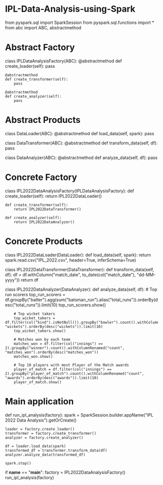 # IPL-Data-Analysis-using-Spark


from pyspark.sql import SparkSession
from pyspark.sql.functions import *
from abc import ABC, abstractmethod

# Abstract Factory
class IPLDataAnalysisFactory(ABC):
    @abstractmethod
    def create_loader(self):
        pass
    
    @abstractmethod
    def create_transformer(self):
        pass
    
    @abstractmethod
    def create_analyzer(self):
        pass

# Abstract Products
class DataLoader(ABC):
    @abstractmethod
    def load_data(self, spark):
        pass

class DataTransformer(ABC):
    @abstractmethod
    def transform_data(self, df):
        pass

class DataAnalyzer(ABC):
    @abstractmethod
    def analyze_data(self, df):
        pass

# Concrete Factory
class IPL2022DataAnalysisFactory(IPLDataAnalysisFactory):
    def create_loader(self):
        return IPL2022DataLoader()
    
    def create_transformer(self):
        return IPL2022DataTransformer()
    
    def create_analyzer(self):
        return IPL2022DataAnalyzer()

# Concrete Products
class IPL2022DataLoader(DataLoader):
    def load_data(self, spark):
        return spark.read.csv("IPL_2022.csv", header=True, inferSchema=True)

class IPL2022DataTransformer(DataTransformer):
    def transform_data(self, df):
        df = df.withColumn("match_date", to_date(col("match_date"), "dd-MM-yyyy"))
        return df

class IPL2022DataAnalyzer(DataAnalyzer):
    def analyze_data(self, df):
        # Top run scorers
        top_run_scorers = df.groupBy("batter").agg(sum("batsman_run").alias("total_runs")).orderBy(desc("total_runs")).limit(10)
        top_run_scorers.show()

        # Top wicket takers
        top_wicket_takers = df.filter(col("kind").isNotNull()).groupBy("bowler").count().withColumnRenamed("count", "wickets").orderBy(desc("wickets")).limit(10)
        top_wicket_takers.show()

        # Matches won by each team
        matches_won = df.filter(col("innings") == 2).groupBy("winner").count().withColumnRenamed("count", "matches_won").orderBy(desc("matches_won"))
        matches_won.show()

        # Top 10 players with most Player of the Match awards
        player_of_match = df.filter(col("innings") == 2).groupBy("player_of_match").count().withColumnRenamed("count", "awards").orderBy(desc("awards")).limit(10)
        player_of_match.show()

# Main application
def run_ipl_analysis(factory):
    spark = SparkSession.builder.appName("IPL 2022 Data Analysis").getOrCreate()

    loader = factory.create_loader()
    transformer = factory.create_transformer()
    analyzer = factory.create_analyzer()

    df = loader.load_data(spark)
    transformed_df = transformer.transform_data(df)
    analyzer.analyze_data(transformed_df)

    spark.stop()

if __name__ == "__main__":
    factory = IPL2022DataAnalysisFactory()
    run_ipl_analysis(factory)
